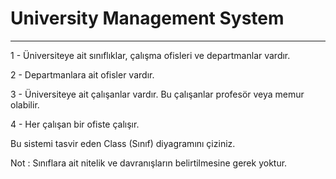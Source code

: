 # University Management System
---
1 - Üniversiteye ait sınıflıklar, çalışma ofisleri ve departmanlar vardır.

2 - Departmanlara ait ofisler vardır.

3 - Üniversiteye ait çalışanlar vardır. Bu çalışanlar profesör veya memur olabilir.

4 - Her çalışan bir ofiste çalışır.

Bu sistemi tasvir eden Class (Sınıf) diyagramını çiziniz.

Not : Sınıflara ait nitelik ve davranışların belirtilmesine gerek yoktur.
